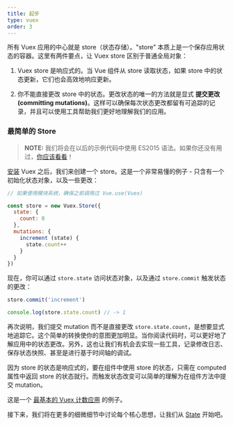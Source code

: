 ```yaml
---
title: 起步
type: vuex
order: 3
---
```


所有 Vuex 应用的中心就是 store（状态存储）。"store" 本质上是一个保存应用状态的容器。这里有两件要点，让 Vuex store 区别于普通全局对象：

1. Vuex store 是响应式的。当 Vue 组件从 store 读取状态，如果 store 中的状态更新，它们也会高效地响应更新。

2. 你不能直接更改 store 中的状态。更改状态的唯一的方法就是显式 **提交更改 (committing mutations)**。这样可以确保每次状态更改都留有可追踪的记录，并且可以使用工具帮助我们更好地理解我们的应用。

### 最简单的 Store

> **NOTE:** 我们将会在以后的示例代码中使用 ES2015 语法。如果你还没有用过，[你应该看看](https://babeljs.io/docs/learn-es2015/)！

[安装](installation.html) Vuex 之后，我们来创建一个 store。这是一个非常易懂的例子 - 只含有一个初始化状态对象，以及一些更改：

``` js
// 如果使用模块系统，确保之前调用过 Vue.use(Vuex)

const store = new Vuex.Store({
  state: {
    count: 0
  },
  mutations: {
    increment (state) {
      state.count++
    }
  }
})
```

现在，你可以通过 `store.state` 访问状态对象，以及通过 `store.commit` 触发状态的更改：

``` js
store.commit('increment')

console.log(store.state.count) // -> 1
```

再次说明，我们提交 mutation 而不是直接更改 `store.state.count`，是想要显式地追踪它。这个简单的转换使你的意图更加明显。当你阅读代码时，可以更好地了解应用中的状态更改。另外，这也让我们有机会去实现一些工具，记录修改日志、保存状态快照、甚至是进行基于时间轴的调试。

因为 store 的状态是响应式的，要在组件中使用 store 的状态，只需在 computed 属性中返回 store 的状态就行。而触发状态改变可以简单的理解为在组件方法中提交 mutation。

这是一个 [最基本的 Vuex 计数应用](https://jsfiddle.net/yyx990803/n9jmu5v7/) 的例子。

接下来，我们将在更多的细微细节中讨论每个核心思想，让我们从 [State](state.html) 开始吧。

